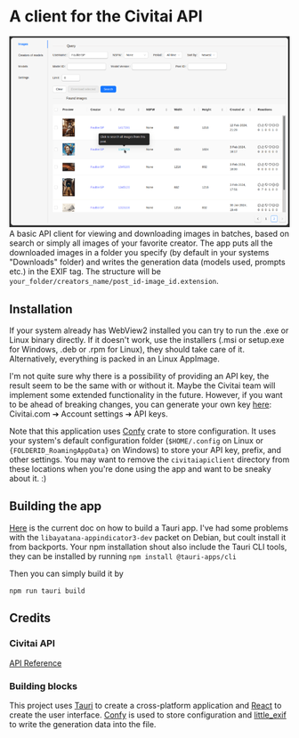 # A client for the Civitai API
![Screenshot](screenshots/1-min.png)
A basic API client for viewing and downloading images in batches, based on search or simply all images of your favorite creator.
The app puts all the downloaded images in a folder you specify (by default in your systems "Downloads" folder) and writes the generation data (models used, prompts etc.) in the EXIF tag. The structure will be ```your_folder/creators_name/post_id-image_id.extension```.
## Installation
If your system already has WebView2 installed you can try to run the .exe or Linux binary directly. If it doesn't work, use the installers (.msi or setup.exe for Windows, .deb or .rpm for Linux), they should take care of it. Alternatively, everything is packed in an Linux AppImage.

I'm not quite sure why there is a possibility of providing an API key, the result seem to be the same with or without it. Maybe the Civitai team will implement some extended functionality in the future. However, if you want to be ahead of breaking changes, you can generate your own key [here](https://civitai.com/user/account): Civitai.com ➔ Account settings ➔ API keys.

Note that this application uses [Confy](https://crates.io/crates/confy) crate to store configuration. It uses your system's default configuration folder (`$HOME/.config` on Linux or `{FOLDERID_RoamingAppData}` on Windows) to store your API key, prefix, and other settings. You may want to remove the `civitaiapiclient` directory from these locations when you're done using the app and want to be sneaky about it. :)
## Building the app
[Here](https://tauri.app/v1/guides/getting-started/prerequisites) is the current doc on how to build a Tauri app. I've had some problems with the ```libayatana-appindicator3-dev``` packet on Debian, but coult install it from backports. Your npm installation shout also include the Tauri CLI tools, they can be installed by running ```npm install @tauri-apps/cli```

Then you can simply build it by
~~~
npm run tauri build
~~~
## Credits
### Civitai API
[API Reference](https://github.com/civitai/civitai/wiki/REST-API-Reference)
### Building blocks
This project uses [Tauri](https://tauri.app/) to create a cross-platform application and [React](https://reactjs.org/) to create the user interface. [Confy](https://crates.io/crates/confy) is used to store configuration and [little_exif](https://crates.io/crates/little_exif) to write the generation data into the file.
